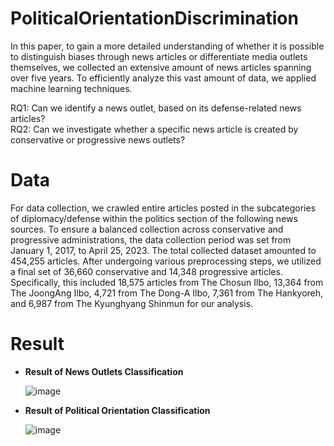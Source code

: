 # PoliticalOrientationDiscrimination

In this paper, to gain a more detailed understanding of whether it is possible to distinguish biases through news articles or differentiate media outlets themselves, we collected an extensive amount of news articles spanning over five years. To efficiently analyze this vast amount of data, we applied machine learning techniques.

RQ1: Can we identify a news outlet, based on its defense-related news articles?                       
RQ2: Can we investigate whether a specific news article is created by conservative or progressive news outlets?


# Data

For data collection, we crawled entire articles posted in the subcategories of diplomacy/defense within the politics section of the following news sources. To ensure a balanced collection across conservative and progressive administrations, the data collection period was set from January 1, 2017, to April 25, 2023. The total collected dataset amounted to 454,255 articles. After undergoing various preprocessing steps, we utilized a final set of 36,660 conservative and 14,348 progressive articles. Specifically, this included 18,575 articles from The Chosun Ilbo, 13,364 from The JoongAng Ilbo, 4,721 from The Dong-A Ilbo, 7,361 from The Hankyoreh, and 6,987 from The Kyunghyang Shinmun for our analysis.

# Result
- **Result of News Outlets Classification** 
 
   ![image](https://github.com/dxlabskku/DetectingMediaSource/assets/126649723/0a8f8e0f-3446-4068-b7d6-a8e33e88b0ab)

- **Result of Political Orientation Classification**
     
   ![image](https://github.com/dxlabskku/DetectingMediaSource/assets/126649723/6956be90-88be-4e34-beed-64babd93a6f9)


